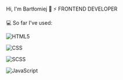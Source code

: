 Hi, I'm Bartłomiej 👋
⚡ FRONTEND DEVELOPER

💻 So far I've used:

![HTML5](https://img.shields.io/badge/-HTML5-e6322d?style=flat&logo=html5&logoColor=white)

![CSS](https://img.shields.io/badge/-CSS-e6322d?style=flat&logo=css)

![SCSS](https://img.shields.io/badge/-SCSS-e6322d?style=flat&logo=css)

![JavaScript](https://img.shields.io/badge/-JAVASCRIPT-e6322d?style=flat&logo=css)
